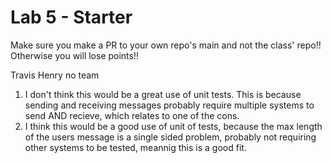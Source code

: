 # Lab 5 - Starter
Make sure you make a PR to your own repo's main and not the class' repo!! Otherwise you will lose points!!

Travis Henry
no team

1. I don't think this would be a great use of unit tests. This is because sending and receiving messages probably require multiple systems to send AND recieve, which relates to one of the cons.
2. I think this would be a good use of unit of tests, because the max length of the users message is a single sided problem, probably not requiring other systems to be tested, meannig this is a good fit.
